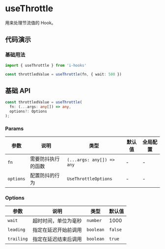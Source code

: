 # useThrottle

用来处理节流值的 Hook。

## 代码演示

### 基础用法

```ts
import { useThrottle } from 'i-hooks'

const throttledValue = useThrottle(fn, { wait: 500 })
```

## 基础 API
  
```ts
const throttledValue = useThrottle(
  fn: (...args: any[]) => any,
  options?: Options
);
```

### Params

| 参数 | 说明 | 类型 | 默认值 | 全局配置 |
| --- | ---- | --- | ----- | ------ |
| `fn` | 需要防抖执行的函数 | `(...args: any[]) => any` | - | - |  
| `options` | 配置防抖的行为 | `UseThrottleOptions` | - | - |  

### Options

| 参数 | 说明 | 类型 | 默认值 |
| --- | ---- | --- | ---- |
| `wait` | 超时时间，单位为毫秒 | `number` | 1000 |
| `leading` | 指定在延迟开始前调用 | `boolean` | `false` |
| `trailing` | 指定在延迟结束后调用 | `boolean` | `true` |

<!-- 所有单元格的两端都需要有一个空格 --> 
